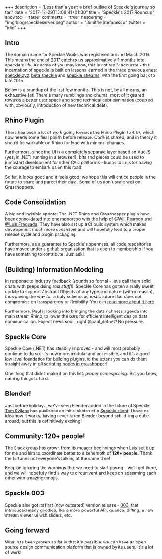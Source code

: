 +++
description = "Less than a year: a brief outline of Speckle's journey so far."
date = "2017-12-29T13:08:41+01:00"
title = "Speckle's 2017 Roundup"
showtoc = "false"
comments = "true"
headerimg = "img/blog/speckleserver.png"
author = "Dimitrie Stefanescu"
twitter = "idid"
+++
## Intro

The domain name for Speckle.Works was registered around March 2016. This means the end of 2017 catches us approximatively 9 months into speckle's life. As some of you may know, this is not _really_ accurate - this incarnation of speckle is built on lessons learned in the three previous ones: [speckle.xyz](http://speckle.xyz), [beta speckle](http://beta.speckle.xyz) and [speckle streams](http://streams.speckle.xyz), with the first going back to late 2015.

Below is a roundup of the last few months. This is not, by all means, an exhaustive list! There's many rumblings and churns, most of it geared towards a better user space and some technical debt elimination (coupled with, obviously, introduction of new technical debt).

## Rhino Plugin

There has been a lot of work going towards the Rhino Plugin (5 & 6), which now needs some final polish before release. Code is shared, and in theory it should be workable on Rhino for Mac with minimal changes. 

Furthermore, since the UI is a completely separate layer based on VueJS (yes, in .NET! running in a browser!), bits and pieces could be used to jumpstart development for other CAD platforms - kudos to Luis for having the courage to embark us on this road!

So far, it looks good and it feels good: we hope this will entice people in the future to share and parcel their data. Some of us don't scale well on Grasshoppers. 

## Code Consolidation

A big and invisible update: The .NET Rhino and Grasshopper plugin have been consolidated into one monorepo with the help of [@Will Pearson](https://twitter.com/pearswj) and [@Luis Fraguada](https://twitter.com/luisfraguada). They have also set up a CI build system which makes development much more *consistent* and will hopefully lead to a proper release cycle and plugin packaging. 

Furthermore, as a guarantee to Speckle's openness, all code repositories have moved under a [github organisation](https://github.com/speckleworks) that is open to membership if you have something to contribute. Just ask! 

## (Building) Information Modeling

In response to industry feedback (sounds so formal - let's call them solid chats with peeps doing _real stuff_!), Speckle Core has gotten a really sweet update to support Abstract Objects of any type and nature (within reason),  thus paving the way for a truly schema agnostic future that does not compromise on transparency or flexibility. You can [read more about it here](/blog/schemasandstandards). 

Furthermore, [Paul](https://twitter.com/paul_dotnet) is looking into bringing the data richness agenda into main stream Rhino, to lower the bars for efficient intelligent design data communication. Expect news soon, right @paul_dotnet? No pressure.

## Speckle Core

Speckle Core (.NET) has steadily improved - and will most probably continue to do so. It's now more modular and accessible, and it's a good low level foundation for building plugins, to the extent you can do them straight away in [c# scripting nodes in grasshopper](/doc/specklehacks/)! 

One thing that didn't make it on this list: _proper  namespacing_. But you know, naming things is hard. 

## Blender!

Just before holidays, we've seen Blender added to the future of Speckle: [Tom Svilans](https://twitter.com/spilans) has published an initial sketch of a [Speckle client](https://github.com/tsvilans/bpy_speckle)! I have no idea how it works, having never taken Blender beyond sub-d-ing a cube around, but this is definitively exciting! 

## Community: 120+ people!

The Slack group has grown from its meager beginnings when Luis set it up for me and him to coordinate better to a behemoth of **120+ people**. Thank the fortunes not everyone's talking at the same time! 

Keep on ignoring the warnings that we need to start paying - we'll get there, and we will hopefully find a way to circumvent and keep on spamming each other with amazing emojis. 

## Speckle 003

Speckle also got its first (now outdated) version release - [003](/blog/specklerelease3/), that  introduced many goodies, like a more powerful API, queries, diffing, a new stream viewer ui with sliders, etc. 

## Going forward

What has been proven so far is that it's possible: we can have an open source design communication platform that is owned by its users. It's a lot of work!





